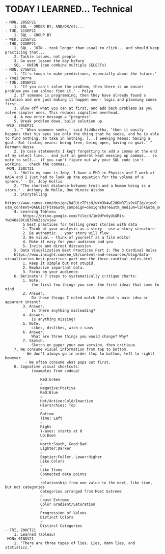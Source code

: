 # TODAY I LEARNED... Technical
    - MON, 20SEP21
        1. SQL - ORDER BY, AND/OR/etc...
    - TUE, 21SEP21
        1. SQL - GROUP BY
    - WED, 22SEP21
    - THU, 23SEP21 
        1. SQL - JOIN - took longer than usual to click... and should keep practicing that...
        2. Tackle issues, not people
        3. Go over lesson the day before
        SQL - UNION (can combine multiple SELECTs) 
    - MON, 27SEP21
        1. "It's tough to make predictions, especially about the future." - Yogi Berra
    - TUE, 28SEP21
        1. "If you can't solve the problem, then there is an easier problem you can solve: find it." - Polya
        2. If someone is programming, then they have already found a solution and are just making it happen now - logic and planning comes first.
        3. Blow off what you can at first, and add back problems as you solve simpler ones. This reduces cognitive overhead.
        4. A new error message = "progress".
        5. Break problem down, build solution up. 
    -WED, 29SEP21
        1. “ ‘When someone seeks,’ said Siddhartha, ‘then it easily happens that his eyes see only the thing that he seeks, and he is able to find nothing, to take in nothing. [...] Seeking means: having a goal. But finding means: being free, being open, having no goal.’ ” Hermann Hesse
        2. In case statements I kept forgetting to add a comma at the end of my select line... and just in general kept messing up commas... so note to self... if you can't figure out why your SQL code isn't working... check the commas... 
    -MON, 25OCT21
        1. "Hello my name is Joby, I have a PhD in Physics and I work at NASA and I just had to look up the equation for the volume of a sphere.' - Dr. Joby Hollis 
        2. "The shortest distance between truth and a human being is a story." - Anthony de Mello, One Minute Wisdom 
        3. Storytelling 
            https://www.canva.com/design/DAEUizTFts8/wYm3k4wE20DNR7lx9cGF2g/view?utm_content=DAEUizTFts8&utm_campaign=designshare&utm_medium=link&utm_source=viewer
        4. Learning Tableau
            https://drive.google.com/file/d/1m9dYn0yUiGRis-YwD4Ha20Cs837mnZzo/view
            5 best practices for telling great stories with data
            1. Think of your analysis as a story - use a story structure
            2. Be authentic... your story will flow 
            3. Be visual - think of yourself as a film editor 
            4. Make it easy for your audience and you
            5. Invite and direct discussion 
        5. Data Visualization Best Practices Part 1: The 3 Cardinal Rules
        https://www.insight.com/en_US/content-and-resources/blog/data-visualization-best-practices-part-one-the-three-cardinal-rules.html
            1. Keep it simple but not stupid.
            2. Emphasize important data.
            3. Focus on your audience.
        6. Berinato's 7 steps to systematically critique charts:
            1. Note. 
                the first few things you see, the first ideas that come to mind
            2. Answer.
                Do these things I noted match the chat's main idea or apparent intent? 
            3. Answer. 
                Is there anything misleading? 
            4. Answer. 
                Is anything missing?
            5. Note. 
                Likes, dislikes, wish-i-saws
            6. Answer. 
                What are three things you would change? Why?
            7. Sketch.
                Sketch on paper your own version, then critique.  
        7. We consume visual information from top to bottom.
            - We don't always go in order (top to bottom, left to right) however. 
             - We often consume what pops out first. 
        8. Cognative visual shortcuts: 
                (examples from codeup)

                    Red:Green 
                    ⇒
                    Negative:Postive
                    Red:Blue 
                    ⇒
                    Hot/Active:Cold/Inactive
                    Hierarchies: Top 
                    ⇒
                    Bottom
                    Time: Left 
                    ⇒
                    Right
                    Y-axes: starts at 0
                    Up:Down 
                    ⇒
                    North:South, Good:Bad
                    Lighter:Darker 
                    ⇒
                    Emptier:Fuller, Lower:Higher
                    Like Colors 
                    ⇒
                    Like Items
                    Connected data points 
                    ⇒
                    relationship from one value to the next, like time, but not categories
                    Categories arranged from Most Extreme 
                    ⇒
                    Least Extreme
                    Color Gradient/Saturation 
                    ⇒
                    Progression of Values
                    Distinct Colors 
                    ⇒
                    Distinct Categories
    - FRI, 29OCT21
        1. Learned Tableau! 
    -MONm 01NOV21
        1. "There are three types of lies. Lies, damn lies, and statistics."